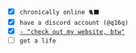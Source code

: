 - [x] `chronically online 🐈‍⬛`
- [x] `have a discord account (@q16q)`
- [x] [`- "check out my website, btw"`](https://q16.dev/)
- [ ] `get a life`
